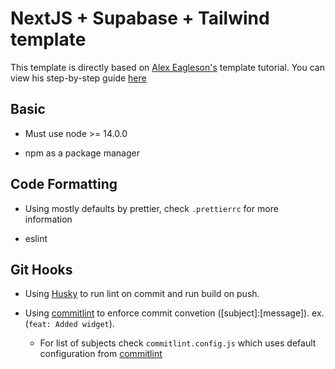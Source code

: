 # NextJS + Supabase + Tailwind template

This template is directly based on [Alex Eagleson's](https://dev.to/alexeagleson/how-to-build-scalable-architecture-for-your-nextjs-project-2pb7) template tutorial. You can view his step-by-step guide [here](https://www.youtube.com/watch?v=Iu5aZDqZt8E)

## Basic

- Must use node >= 14.0.0

- npm as a package manager

## Code Formatting

- Using mostly defaults by prettier, check `.prettierrc` for more information

- eslint

## Git Hooks

- Using [Husky](https://typicode.github.io/husky/#/?id=automatic-recommended) to run lint on commit and run build on push.

- Using [commitlint](https://commitlint.js.org/#/) to enforce commit convetion ([subject]:[message]). ex. (`feat: Added widget`).

  - For list of subjects check `commitlint.config.js` which uses default configuration from [commitlint](https://commitlint.js.org/#/)
